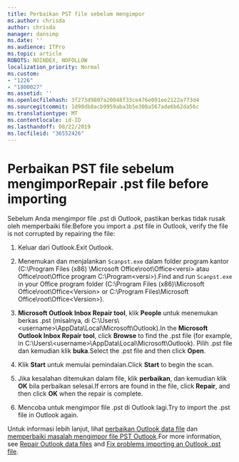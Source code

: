 ```yaml
---
title: Perbaikan PST file sebelum mengimpor
ms.author: chrisda
author: chrisda
manager: dansimp
ms.date: ''
ms.audience: ITPro
ms.topic: article
ROBOTS: NOINDEX, NOFOLLOW
localization_priority: Normal
ms.custom:
- "1226"
- "1800027"
ms.assetid: ''
ms.openlocfilehash: 3f273d9807a20048f33ce476e091ee2122a773d4
ms.sourcegitcommit: 1d98db8acb9959aba3b5e308a567ade6b62da56c
ms.translationtype: MT
ms.contentlocale: id-ID
ms.lasthandoff: 08/22/2019
ms.locfileid: "36552426"
---
```

# <a name="repair-pst-file-before-importing"></a><span data-ttu-id="9c3a8-102">Perbaikan PST file sebelum mengimpor</span><span class="sxs-lookup"><span data-stu-id="9c3a8-102">Repair .pst file before importing</span></span>

<span data-ttu-id="9c3a8-103">Sebelum Anda mengimpor file .pst di Outlook, pastikan berkas tidak rusak oleh memperbaiki file:</span><span class="sxs-lookup"><span data-stu-id="9c3a8-103">Before you import a .pst file in Outlook, verify the file is not corrupted by repairing the file:</span></span>

1. <span data-ttu-id="9c3a8-104">Keluar dari Outlook.</span><span class="sxs-lookup"><span data-stu-id="9c3a8-104">Exit Outlook.</span></span>

2. <span data-ttu-id="9c3a8-105">Menemukan dan menjalankan `Scanpst.exe` dalam folder program kantor (C:\Program Files (x86) \Microsoft Office\root\Office\<versi\> atau Office\root\Office program C:\Program\<versi\>).</span><span class="sxs-lookup"><span data-stu-id="9c3a8-105">Find and run `Scanpst.exe` in your Office program folder (C:\Program Files (x86)\Microsoft Office\root\Office\<Version\> or C:\Program Files\Microsoft Office\root\Office\<Version\>).</span></span>

3. <span data-ttu-id="9c3a8-106">**Microsoft Outlook Inbox Repair tool**, klik **People** untuk menemukan berkas .pst (misalnya, di C:\Users\\<username\>\AppData\Local\Microsoft\Outlook).</span><span class="sxs-lookup"><span data-stu-id="9c3a8-106">In the **Microsoft Outlook Inbox Repair tool**, click **Browse** to find the .pst file (for example, in C:\Users\\<username\>\AppData\Local\Microsoft\Outlook).</span></span> <span data-ttu-id="9c3a8-107">Pilih .pst file dan kemudian klik **buka**.</span><span class="sxs-lookup"><span data-stu-id="9c3a8-107">Select the .pst file and then click **Open**.</span></span>

4. <span data-ttu-id="9c3a8-108">Klik **Start** untuk memulai pemindaian.</span><span class="sxs-lookup"><span data-stu-id="9c3a8-108">Click **Start** to begin the scan.</span></span>

5. <span data-ttu-id="9c3a8-109">Jika kesalahan ditemukan dalam file, klik **perbaikan**, dan kemudian klik **OK** bila perbaikan selesai.</span><span class="sxs-lookup"><span data-stu-id="9c3a8-109">If errors are found in the file, click **Repair**, and then click **OK** when the repair is complete.</span></span>

6. <span data-ttu-id="9c3a8-110">Mencoba untuk mengimpor file .pst di Outlook lagi.</span><span class="sxs-lookup"><span data-stu-id="9c3a8-110">Try to import the .pst file in Outlook again.</span></span>

<span data-ttu-id="9c3a8-111">Untuk informasi lebih lanjut, lihat [perbaikan Outlook data file](https://support.office.com/article/25663bc3-11ec-4412-86c4-60458afc5253) dan [memperbaiki masalah mengimpor file PST Outlook](https://support.office.com/article/2d2e50dc-5c36-4ab2-ab50-f1be733b3d6e).</span><span class="sxs-lookup"><span data-stu-id="9c3a8-111">For more information, see [Repair Outlook data files](https://support.office.com/article/25663bc3-11ec-4412-86c4-60458afc5253) and [Fix problems importing an Outlook .pst file](https://support.office.com/article/2d2e50dc-5c36-4ab2-ab50-f1be733b3d6e).</span></span>
